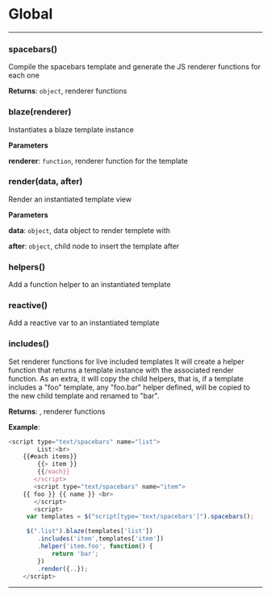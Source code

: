 # Global





* * *

### spacebars() 

Compile the spacebars template and generate the JS renderer functions for each one

**Returns**: `object`, renderer functions


### blaze(renderer) 

Instantiates a blaze template instance

**Parameters**

**renderer**: `function`, renderer function for the template



### render(data, after) 

Render an instantiated template view

**Parameters**

**data**: `object`, data object to render templete with

**after**: `object`, child node to insert the template after



### helpers() 

Add a function helper to an instantiated template



### reactive() 

Add a reactive var to an instantiated template



### includes() 

Set renderer functions for live included templates
It will create a helper function that returns a template instance with the associated render function. As an extra, it will copy the child helpers, that is, if a template includes a "foo" template, any "foo.bar" helper defined, will be copied to the new child template and renamed to "bar".

**Returns**: , renderer functions

**Example**:
```js
<script type="text/spacebars" name="list">
    	List:<br>
	{{#each items}}
		{{> item }}
        {{/each}}
       </script>
       <script type="text/spacebars" name="item">
	{{ foo }} {{ name }} <br>
       </script>
       <script>
	 var templates = $("script[type='text/spacebars']").spacebars();

	 $(".list").blaze(templates['list'])
		.includes('item',templates['item'])
		.helper('item.foo', function() {
			return 'bar';
		})
		.render({..});
	</script> 
```



* * *










